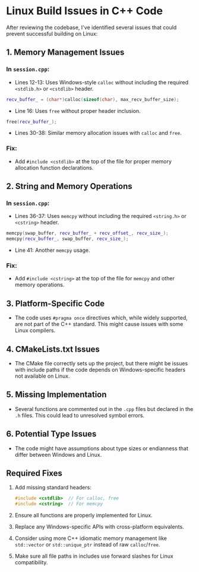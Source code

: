 # Linux Build Issues in C++ Code

After reviewing the codebase, I've identified several issues that could prevent successful building on Linux:

## 1. Memory Management Issues

### In `session.cpp`:
- Lines 12-13: Uses Windows-style `calloc` without including the required `<stdlib.h>` or `<cstdlib>` header.
```cpp
recv_buffer_ = (char*)calloc(sizeof(char), max_recv_buffer_size);
```
- Line 16: Uses `free` without proper header inclusion.
```cpp
free(recv_buffer_);
```
- Lines 30-38: Similar memory allocation issues with `calloc` and `free`.

### Fix:
- Add `#include <cstdlib>` at the top of the file for proper memory allocation function declarations.

## 2. String and Memory Operations

### In `session.cpp`:
- Lines 36-37: Uses `memcpy` without including the required `<string.h>` or `<cstring>` header.
```cpp
memcpy(swap_buffer, recv_buffer_ + recv_offset_, recv_size_);
memcpy(recv_buffer_, swap_buffer, recv_size_);
```
- Line 41: Another `memcpy` usage.

### Fix:
- Add `#include <cstring>` at the top of the file for `memcpy` and other memory operations.

## 3. Platform-Specific Code

- The code uses `#pragma once` directives which, while widely supported, are not part of the C++ standard. This might cause issues with some Linux compilers.

## 4. CMakeLists.txt Issues

- The CMake file correctly sets up the project, but there might be issues with include paths if the code depends on Windows-specific headers not available on Linux.

## 5. Missing Implementation

- Several functions are commented out in the `.cpp` files but declared in the `.h` files. This could lead to unresolved symbol errors.

## 6. Potential Type Issues

- The code might have assumptions about type sizes or endianness that differ between Windows and Linux.

## Required Fixes

1. Add missing standard headers:
   ```cpp
   #include <cstdlib>  // For calloc, free
   #include <cstring>  // For memcpy
   ```

2. Ensure all functions are properly implemented for Linux.

3. Replace any Windows-specific APIs with cross-platform equivalents.

4. Consider using more C++ idiomatic memory management like `std::vector` or `std::unique_ptr` instead of raw `calloc`/`free`.

5. Make sure all file paths in includes use forward slashes for Linux compatibility.